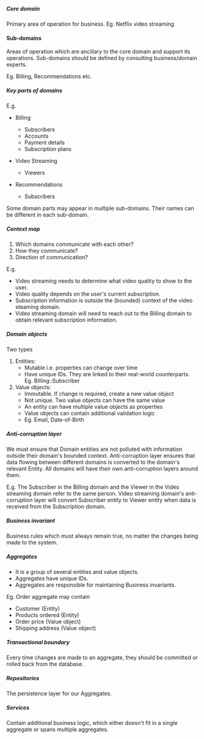 
##### Core domain
Primary area of operation for business. Eg. Netflix video streaming

#### Sub-domains
Areas of operation which are ancillary to the core domain and support its operations. Sub-domains should be defined by consulting business/domain experts.

Eg. Billing, Recommendations etc.


##### Key parts of domains
E.g. 
- Billing
    - Subscribers 
    - Accounts
    - Payment details
    - Subscription plans

- Video Streaming
    - Viewers

- Recommendations
    - Subscribers

Some domain parts may appear in multiple sub-domains. Their names can be different in each sub-domain.


##### Context map

1. Which domains communicate with each other?
2. How they communicate?
3. Direction of communication?

E.g.
- Video streaming needs to determine what video quality to show to the user.
- Video quality depends on the user's current subscription.
- Subscription information is outside the (bounded) context of the video steaming domain.
- Video streaming domain will need to reach out to the Billing domain to obtain relevant subscription information.


##### Domain objects

Two types
1. Entities: 
    - Mutable i.e. properties can change over time
    - Have unique IDs. They are linked to their real-world counterparts. Eg. Billing::Subscriber 
2. Value objects:
    - Immutable. If change is required, create a new value object
    - Not unique. Two value objects can have the same value
    - An entity can have multiple value objects as properties
    - Value objects can contain additional validation logic
    - Eg. Email, Date-of-Birth


##### Anti-corruption layer
We must ensure that Domain entities are not polluted with information outside their domain's bounded context. Anti-corruption layer ensures that data flowing between different domains is converted to the domain's relevant Entity. All domains will have their own anti-corruption layers around them.

E.g.
The Subscriber in the Billing domain and the Viewer in the Video streaming domain
refer to the same person. Video streaming domain's anti-corruption layer will convert Subscriber entity to Viewer entity when data is received from the Subscription domain.


##### Business invariant
Business rules which must always remain true, no matter the changes being made to the system.


##### Aggregates
- It is a group of several entities and value objects.
- Aggregates have unique IDs.
- Aggregates are responsible for maintaining Business invariants.

Eg.
Order aggregate may contain
- Customer 			(Entity)
- Products ordered		(Entity)
- Order price			(Value object)
- Shipping address		(Value object)


##### Transactional boundary
Every time changes are made to an aggregate, they should be committed or rolled back from the database. 


##### Repositories
The persistence layer for our Aggregates.


##### Services
Contain additional business logic, which either doesn't fit in a single aggregate or spans multiple aggregates.


	

